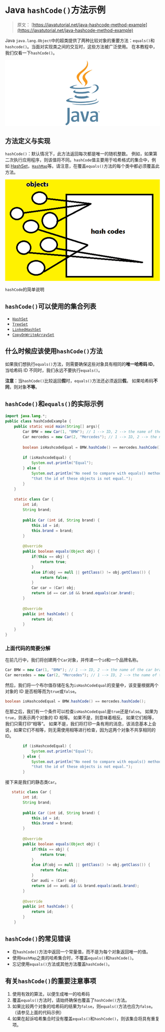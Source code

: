 # Java `hashCode()`方法示例

> 原文： [https://javatutorial.net/java-hashcode-method-example](https://javatutorial.net/java-hashcode-method-example)

Java `java.lang.Object`中的超类提供了两种比较对象的重要方法：`equals()`和`hashcode()`。当面对实现类之间的交互时，这些方法被广泛使用。 在本教程中，我们仅看一下`hashCode()`。

![java-featured-image](img/e0db051dedc1179e7424b6d998a6a772.jpg)

## 方法定义与实现

`hashCode()`：默认情况下，此方法返回每次都是唯一的随机整数。 例如，如果第二次执行应用程序，则该值将不同。`hashCode`值主要用于哈希格式的集合中，例如 [HashSet](https://javatutorial.net/java-hashset-example)，[`HashMap`](https://javatutorial.net/java-hashmap-example)等。请注意，在覆盖`equals()`方法的每个类中都必须覆盖此方法。

![Different objects are stored with different ids(or the same)](img/395f4e2a8bc926fcc4992cf6a6e7cdf9.jpg)

`hashCode`的简单说明

## `hashCode()`可以使用的集合列表

*   [`HashSet`](https://docs.oracle.com/javase/7/docs/api/java/util/HashSet.html)
*   [`TreeSet`](https://docs.oracle.com/javase/7/docs/api/java/util/TreeSet.html)
*   [`LinkedHashSet`](https://docs.oracle.com/javase/7/docs/api/java/util/LinkedHashSet.html)
*   [`CopyOnWriteArraySet`](https://docs.oracle.com/javase/8/docs/api/java/util/concurrent/CopyOnWriteArraySet.html)

## 什么时候应该使用`hashCode()`方法

如果我们想执行`equals()`方法，则需要确保这些对象具有相同的**唯一哈希码 ID**。当哈希码 ID 不同时，我们永远不要执行`equals()`。

**注意**：当`hashCode()`比较返回**假**时，`equals()`方法还必须返回**假**。 如果哈希码**不同**，则对象**不等**。

## `hashCode()`和`equals()`的实际示例

```java
import java.lang.*;
public class hashCodeExample {
    public static void main(String[] args){ 
        Car BMW = new Car(1, "BMW"); // 1 --> ID, 2 --> the name of the car brand
        Car mercedes = new Car(2, "Mercedes"); // 1 --> ID, 2 --> the name of the car brand

        boolean isHashcodeEqual = BMW.hashCode() == mercedes.hashCode();

        if (isHashcodeEqual) {
            System.out.println("Equal");
        } else {
            System.out.println("No need to compare with equals() method as it is clear " +
            "that the id of these objects is not equal.");
        }
    }

    static class Car {
        int id;
        String brand;

        public Car (int id, String brand) {
            this.id = id;
            this.brand = brand;
        }

        @Override
        public boolean equals(Object obj) {
            if(this == obj) {
                return true;
            }
            else if(obj == null || getClass() != obj.getClass()) {
                return false;
            }
            Car car = (Car) obj;
            return id == car.id && brand.equals(car.brand);
        }

        @Override
        public int hashCode() {
            return id;
        }
    }
}
```

### 上面代码的简要分解

在前几行中，我们将创建两个`Car`对象，并传递一个`id`和一个品牌名称。

```java
Car BMW = new Car(1, "BMW"); // 1 --> ID, 2 --> the name of the car brand
Car mercedes = new Car(2, "Mercedes"); // 1 --> ID, 2 --> the name of the car brand
```

然后，我们将一个布尔值存储在名为`isHashCodeEqual`的变量中，该变量根据两个对象的 ID 是否相等而为`true`或`false`。

```java
boolean isHashcodeEqual = BMW.hashCode() == mercedes.hashCode();
```

在那之后，我们有一个条件可以检查`isHashCodeEqual`是`true`还是`false`。 如果为`true`，则表示两个对象的 ID 相等。 如果不是，则意味着相反。 如果它们相等，我们只需打印“相等”。 如果不是，我们将打印一条有用的消息，该消息基本上会说，如果它们不相等，则无需使用相等进行检查，因为这两个对象不共享相同的 ID。

```java
        if (isHashcodeEqual) {
            System.out.println("Equal");
        } else {
            System.out.println("No need to compare with equals() method as it is clear " +
            "that the id of these objects is not equal.");
        }
```

接下来是我们的静态类`Car`。

```java
   static class Car {
        int id;
        String brand;

        public Car (int id, String brand) {
            this.id = id;
            this.brand = brand;
        }

        @Override
        public boolean equals(Object obj) {
            if(this == obj) {
                return true;
            }
            else if(obj == null || getClass() != obj.getClass()) {
                return false;
            }
            Car audi = (Car) obj;
            return id == audi.id && brand.equals(audi.brand);
        }

        @Override
        public int hashCode() {
            return id;
        }
    }
```

## `hashCode()`的常见错误

*   在`hashCode()`方法中返回一个常量值，而不是为每个对象返回唯一的值。
*   使用`HashMap`之类的哈希集合时，不覆盖`equals()`和`hashCode()`。
*   忘记使用`equals()`方法或其他方法覆盖`hashCode()`。

## 有关`hashCode()`的重要注意事项

1.  使用有效的算法，以便生成唯一的哈希码
2.  覆盖`equals()`方法时，请始终确保也覆盖了`hashCode()`方法。
3.  如果比较两个对象的哈希码的结果为`false`，则`equals()`方法也应为`false`。 （请参见上面的代码示例）
4.  如果在起诉哈希集合时没有覆盖`equals()`和`hashCode()`，则该集合将具有重复项。